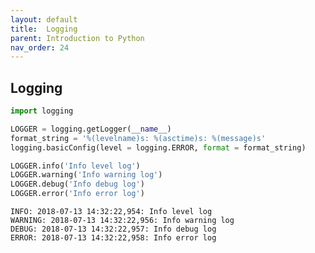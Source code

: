```yaml
---
layout: default
title:  Logging
parent: Introduction to Python
nav_order: 24
---
```


## Logging


```python
import logging

LOGGER = logging.getLogger(__name__)
format_string = '%(levelname)s: %(asctime)s: %(message)s'
logging.basicConfig(level = logging.ERROR, format = format_string)

```


```python
LOGGER.info('Info level log')
LOGGER.warning('Info warning log')
LOGGER.debug('Info debug log')
LOGGER.error('Info error log')
```

    INFO: 2018-07-13 14:32:22,954: Info level log
    WARNING: 2018-07-13 14:32:22,956: Info warning log
    DEBUG: 2018-07-13 14:32:22,957: Info debug log
    ERROR: 2018-07-13 14:32:22,958: Info error log
    
